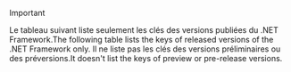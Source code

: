
> [!IMPORTANT]
> <span data-ttu-id="ab635-101">Le tableau suivant liste seulement les clés des versions publiées du .NET Framework.</span><span class="sxs-lookup"><span data-stu-id="ab635-101">The following table lists the keys of released versions of the .NET Framework only.</span></span> <span data-ttu-id="ab635-102">Il ne liste pas les clés des versions préliminaires ou des préversions.</span><span class="sxs-lookup"><span data-stu-id="ab635-102">It doesn't list the keys of preview or pre-release versions.</span></span>
